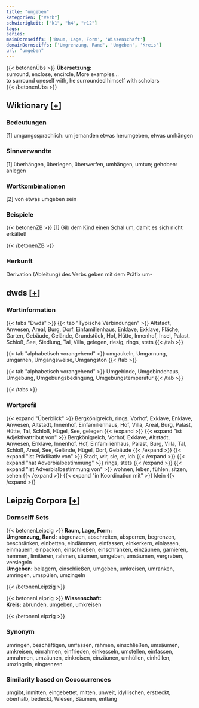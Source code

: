 ```yaml
---
title: "umgeben"
kategorien: ["Verb"]
schwierigkeit: ["k1", "h4", "r12"]
tags:
series:
mainDornseiffs: ['Raum, Lage, Form', 'Wissenschaft']
domainDornseiffs: ['Umgrenzung, Rand', 'Umgeben', 'Kreis']
url: "umgeben"
---
```


{{< betonenÜbs >}}
**Übersetzung:**  
surround, enclose, encircle, More examples...  
to surround oneself with, he surrounded himself with scholars  
{{< /betonenÜbs >}}

## Wiktionary [[+](https://de.wiktionary.org/wiki/umgeben)]

### Bedeutungen
[1] umgangssprachlich: um jemanden etwas herumgeben, etwas umhängen  

### Sinnverwandte
[1] überhängen, überlegen, überwerfen, umhängen, umtun; gehoben: anlegen  

### Wortkombinationen
[2] von etwas umgeben sein  

### Beispiele
{{< betonenZB >}}
[1] Gib dem Kind einen Schal um, damit es sich nicht erkältet!  

{{< /betonenZB >}}
### Herkunft
Derivation (Ableitung) des Verbs geben mit dem Präfix um-  



## dwds [[+](https://www.dwds.de/wb/umgeben)]

### Wortinformation
{{< tabs "Dwds" >}}
{{< tab "Typische Verbindungen" >}}
Altstadt, Anwesen, Areal, Burg, Dorf, Einfamilienhaus, Enklave, Exklave, Fläche, Garten, Gebäude, Gelände, Grundstück, Hof, Hütte, Innenhof, Insel, Palast, Schloß, See, Siedlung, Tal, Villa, gelegen, riesig, rings, stets
{{< /tab >}}

{{< tab "alphabetisch vorangehend" >}}
umgaukeln, Umgarnung, umgarnen, Umgangsweise, Umgangston
{{< /tab >}}

{{< tab "alphabetisch vorangehend" >}}
Umgebinde, Umgebindehaus, Umgebung, Umgebungsbedingung, Umgebungstemperatur
{{< /tab >}}

{{< /tabs >}}

### Wortprofil
{{< expand "Überblick" >}} Bergkönigreich, rings, Vorhof, Exklave, Enklave, Anwesen, Altstadt, Innenhof, Einfamilienhaus, Hof, Villa, Areal, Burg, Palast, Hütte, Tal, Schloß, Hügel, See, gelegen {{< /expand >}}
{{< expand "ist Adjektivattribut von" >}} Bergkönigreich, Vorhof, Exklave, Altstadt, Anwesen, Enklave, Innenhof, Hof, Einfamilienhaus, Palast, Burg, Villa, Tal, Schloß, Areal, See, Gelände, Hügel, Dorf, Gebäude {{< /expand >}}
{{< expand "ist Prädikativ von" >}} Stadt, wir, sie, er, ich {{< /expand >}}
{{< expand "hat Adverbialbestimmung" >}} rings, stets {{< /expand >}}
{{< expand "ist Adverbialbestimmung von" >}} wohnen, leben, fühlen, sitzen, sehen {{< /expand >}}
{{< expand "in Koordination mit" >}} klein {{< /expand >}}

## Leipzig Corpora [[+](https://corpora.uni-leipzig.de/en/res?word=umgeben&corpusId=deu_newscrawl-public_2018)]

### Dornseiff Sets
{{< betonenLeipzig >}}
**Raum, Lage, Form:**  
**Umgrenzung, Rand:** abgrenzen, abschreiten, absperren, begrenzen, beschränken, einbetten, eindämmen, einfassen, einkerkern, einlassen, einmauern, einpacken, einschließen, einschränken, einzäunen, garnieren, hemmen, limitieren, rahmen, säumen, umgeben, umsäumen, vergraben, versiegeln  
**Umgeben:** belagern, einschließen, umgeben, umkreisen, umranken, umringen, umspülen, umzingeln  

{{< /betonenLeipzig >}}


{{< betonenLeipzig >}}
**Wissenschaft:**  
**Kreis:** abrunden, umgeben, umkreisen  

{{< /betonenLeipzig >}}

### Synonym
umringen, beschäftigen, umfassen, rahmen, einschließen, umsäumen, umkreisen, einrahmen, einfrieden, einkesseln, umstellen, einfassen, umrahmen, umzäunen, einkreisen, einzäunen, umhüllen, einhüllen, umzingeln, eingrenzen


### Similarity based on Cooccurrences
umgibt, inmitten, eingebettet, mitten, unweit, idyllischen, erstreckt, oberhalb, bedeckt, Wiesen, Bäumen, entlang

